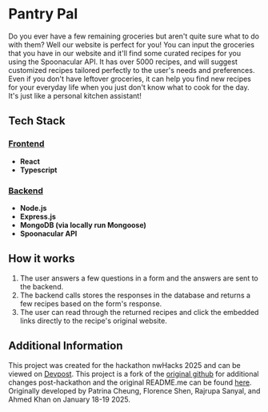 # Pantry Pal

Do you ever have a few remaining groceries but aren't quite sure what to do with them? Well our website is perfect for you!
You can input the groceries that you have in our website and it'll find some curated recipes for you using the Spoonacular API. 
It has over 5000 recipes, and will suggest customized recipes tailored perfectly to the user's needs and preferences. 
Even if you don't have leftover groceries, it can help you find new recipes for your everyday life when you just don't know what to cook for the day. It's just like a personal kitchen assistant!

## Tech Stack

### [Frontend](NW)
- **React**
- **Typescript**

### [Backend](backend)
- **Node.js** 
- **Express.js**
- **MongoDB (via locally run Mongoose)**
- **Spoonacular API**

## How it works

1. The user answers a few questions in a form and the answers are sent to the backend.
2. The backend calls stores the responses in the database and returns a few recipes based on the form's response.
3. The user can read through the returned recipes and click the embedded links directly to the recipe's original website.

## Additional Information
This project was created for the hackathon nwHacks 2025 and can be viewed on [Devpost](https://devpost.com/software/pantry-pal-mntkpi). 
This project is a fork of the [original github](https://github.com/floorence/nwHacks2025) for additional changes post-hackathon and the original README.me can be found [here](Original_README.md).
Originally developed by Patrina Cheung, Florence Shen, Rajrupa Sanyal, and Ahmed Khan on January 18-19 2025.